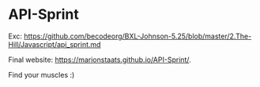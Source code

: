 # API-Sprint

Exc: https://github.com/becodeorg/BXL-Johnson-5.25/blob/master/2.The-Hill/Javascript/api_sprint.md

Final website: https://marionstaats.github.io/API-Sprint/.

Find your muscles :)